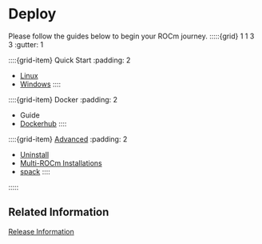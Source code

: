 # Deploy
Please follow the guides below to begin your ROCm journey.
:::::{grid} 1 1 3 3
:gutter: 1

::::{grid-item} Quick Start
:padding: 2
 * [Linux](quick_start)
 * [Windows](gpu_os_support)
::::

::::{grid-item} Docker
:padding: 2
 * Guide
 * [Dockerhub](https://hub.docker.com/u/rocm/#!)
::::

::::{grid-item} [Advanced](advanced)
:padding: 2
 * [Uninstall](advanced/uninstall)
 * [Multi-ROCm Installations](advanced/multi)
 * [spack](advanced/spack)
::::

:::::
## Related Information
[Release Information](release)